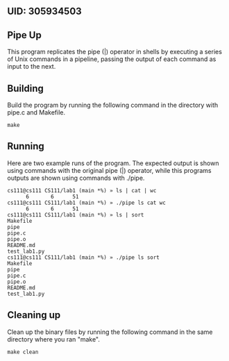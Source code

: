 ## UID: 305934503

## Pipe Up

This program replicates the pipe (|) operator in shells by executing a series of Unix commands in a pipeline, passing the output of each command as input to the next.

## Building

Build the program by running the following command in the directory with pipe.c and Makefile.
``` shell
make
```

## Running

Here are two example runs of the program. The expected output is shown using commands with the original pipe (|) operator, while this programs outputs are shown using commands with ./pipe.
``` shell
cs111@cs111 CS111/lab1 (main *%) » ls | cat | wc   
      6       6      51
cs111@cs111 CS111/lab1 (main *%) » ./pipe ls cat wc
      6       6      51
cs111@cs111 CS111/lab1 (main *%) » ls | sort
Makefile
pipe
pipe.c
pipe.o
README.md
test_lab1.py
cs111@cs111 CS111/lab1 (main *%) » ./pipe ls sort  
Makefile
pipe
pipe.c
pipe.o
README.md
test_lab1.py
```

## Cleaning up

Clean up the binary files by running the following command in the same directory where you ran "make".
``` shell
make clean
```
